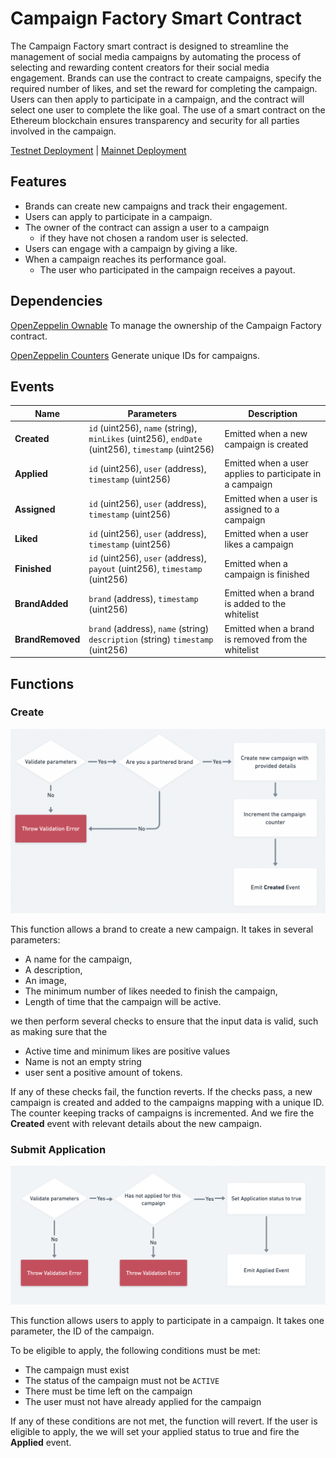 # Campaign Factory Smart Contract

The Campaign Factory smart contract is designed to streamline the management of social media campaigns by automating the process of selecting and rewarding content creators for their social media engagement. 
Brands can use the contract to create campaigns, specify the required number of likes, and set the reward for completing the campaign. Users can then apply to participate in a campaign, and the contract will select one user to complete the like goal. 
The use of a smart contract on the Ethereum blockchain ensures transparency and security for all parties involved in the campaign.

[Testnet Deployment](https://goerli.etherscan.io/address/0x8e0b7e6062272b5e023ecd2be471e95d5f7b6a8a#code) |
[Mainnet Deployment](https://etherscan.io/address/0x8e0b7e6062272b5e023ecd2be471e95d5f7b6a8a#code)


## Features
- Brands can create new campaigns and track their engagement.
- Users can apply to participate in a campaign.
- The owner of the contract can assign a user to a campaign 
  - if they have not chosen a random user is selected.
- Users can engage with a campaign by giving a like.
- When a campaign reaches its performance goal.
  - The user who participated in the campaign receives a payout.



## Dependencies
[OpenZeppelin Ownable](https://docs.openzeppelin.com/contracts/4.x/api/access#Ownable) 
To manage the ownership of the Campaign Factory contract.

[OpenZeppelin Counters](https://docs.openzeppelin.com/contracts/4.x/api/utils#Counters) 
Generate unique IDs for campaigns.


## Events

| Name | Parameters | Description |
|------|------------|-------------|
| **Created** | `id` (uint256), `name` (string), `minLikes` (uint256), `endDate` (uint256), `timestamp` (uint256) | Emitted when a new campaign is created |
| **Applied** | `id` (uint256), `user` (address), `timestamp` (uint256) | Emitted when a user applies to participate in a campaign |
| **Assigned** | `id` (uint256), `user` (address), `timestamp` (uint256) | Emitted when a user is assigned to a campaign |
| **Liked** | `id` (uint256), `user` (address), `timestamp` (uint256) | Emitted when a user likes a campaign |
| **Finished** | `id` (uint256), `user` (address), `payout` (uint256), `timestamp` (uint256) | Emitted when a campaign is finished |
| **BrandAdded** | `brand` (address), `timestamp` (uint256) | Emitted when a brand is added to the whitelist |
| **BrandRemoved** | `brand` (address), `name` (string) `description` (string) `timestamp` (uint256) | Emitted when a brand is removed from the whitelist |


## Functions

### Create 

![Create](./assets/create.png)

This function allows a brand to create a new campaign. 
It takes in several parameters: 

- A name for the campaign, 
- A description,
- An image, 
- The minimum number of likes needed to finish the campaign, 
- Length of time that the campaign will be active. 

we then perform several checks to ensure that the input data is valid, such as making sure that the

- Active time and minimum likes are positive values
- Name is not an empty string
- user sent a positive amount of tokens. 

If any of these checks fail, the function reverts. 
If the checks pass, a new campaign is created and added to the campaigns mapping with a unique ID. 
The counter keeping tracks of campaigns is incremented. 
And we fire the  **Created** event with relevant details about the new campaign.


### Submit Application

![submitApplication](./assets/submitApplication.png)

This function allows users to apply to participate in a campaign. 
It takes one parameter, the ID of the campaign.

To be eligible to apply, the following conditions must be met:

- The campaign must exist
- The status of the campaign must not be `ACTIVE`
- There must be time left on the campaign
- The user must not have already applied for the campaign

If any of these conditions are not met, the function will revert.
If the user is eligible to apply, the we will set your applied status to true and fire the **Applied** event.



